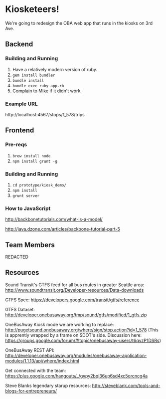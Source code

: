 # Kiosketeers!

We're going to redesign the OBA web app that runs in the kiosks on 3rd Ave.

## Backend

### Building and Running

1. Have a relatively modern version of ruby.
2. `gem install bundler`
3. `bundle install`
4. `bundle exec ruby app.rb`
5. Complain to Mike if it didn't work.

### Example URL

http://localhost:4567/stops/1_578/trips

## Frontend

### Pre-reqs
1. `brew install node`
2. `npm install grunt -g`

### Building and Running
1. `cd prototype/kiosk_demo/`
2. `npm install`
3. `grunt server`

### How to JavaScript

http://backbonetutorials.com/what-is-a-model/

http://java.dzone.com/articles/backbone-tutorial-part-5

## Team Members

REDACTED

## Resources

Sound Transit's GTFS feed for all bus routes in greater Seattle area:
http://www.soundtransit.org/Developer-resources/Data-downloads

GTFS Spec:
https://developers.google.com/transit/gtfs/reference

GTFS Dataset:
http://developer.onebusaway.org/tmp/sound/gtfs/modified/1_gtfs.zip

OneBusAway Kiosk mode we are working to replace:
http://pugetsound.onebusaway.org/where/sign/stop.action?id=1_578
  (This is apprently wrapped by a frame on SDOT's side.
   Discussion here: https://groups.google.com/forum/#!topic/onebusaway-users/t6qvzP1DSRs)

OneBusAway REST API:
http://developer.onebusaway.org/modules/onebusaway-application-modules/1.1.13/api/where/index.html

Get connected with the team:
https://plus.google.com/hangouts/_/gvpy2bqi36up6sd4xc5orcncg4a

Steve Blanks legendary starup resources:
http://steveblank.com/tools-and-blogs-for-entrepreneurs/
